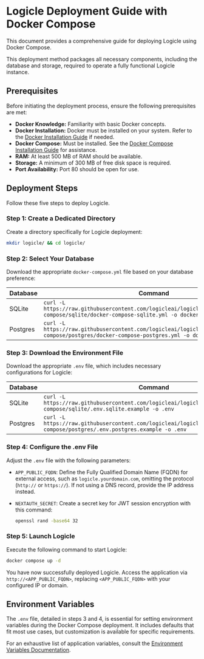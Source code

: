 # Logicle Deployment Guide with Docker Compose

This document provides a comprehensive guide for deploying Logicle using Docker Compose.

This deployment method packages all necessary components, including the database and storage, required to operate a fully functional Logicle instance.

## Prerequisites

Before initiating the deployment process, ensure the following prerequisites are met:

- **Docker Knowledge:** Familiarity with basic Docker concepts.
- **Docker Installation:** Docker must be installed on your system. Refer to the [Docker Installation Guide](https://docs.docker.com/engine/install/) if needed.
- **Docker Compose:** Must be installed. See the [Docker Compose Installation Guide](https://docs.docker.com/compose/install/) for assistance.
- **RAM:** At least 500 MB of RAM should be available.
- **Storage:** A minimum of 300 MB of free disk space is required.
- **Port Availability:** Port 80 should be open for use.

## Deployment Steps

Follow these five steps to deploy Logicle.

### Step 1: Create a Dedicated Directory

Create a directory specifically for Logicle deployment:

```bash
mkdir logicle/ && cd logicle/
```

### Step 2: Select Your Database

Download the appropriate `docker-compose.yml` file based on your database preference:

| Database | Command                                                                                                                                           |
|----------|---------------------------------------------------------------------------------------------------------------------------------------------------|
| SQLite   | `curl -L https://raw.githubusercontent.com/logicleai/logicle/main/deploy/docker-compose/sqlite/docker-compose-sqlite.yml -o docker-compose.yml` |
| Postgres | `curl -L https://raw.githubusercontent.com/logicleai/logicle/main/deploy/docker-compose/postgres/docker-compose-postgres.yml -o docker-compose.yml` |

### Step 3: Download the Environment File

Download the appropriate `.env` file, which includes necessary configurations for Logicle:

| Database | Command |
|----------|---------|
| SQLite   | `curl -L https://raw.githubusercontent.com/logicleai/logicle/main/deploy/docker-compose/sqlite/.env.sqlite.example -o .env` |
| Postgres | `curl -L https://raw.githubusercontent.com/logicleai/logicle/main/deploy/docker-compose/postgres/.env.postgres.example -o .env` |

### Step 4: Configure the .env File

Adjust the `.env` file with the following parameters:

- `APP_PUBLIC_FQDN`: Define the Fully Qualified Domain Name (FQDN) for external access, such as `logicle.yourdomain.com`, omitting the protocol (`http://` or `https://`). If not using a DNS record, provide the IP address instead.

- `NEXTAUTH_SECRET`: Create a secret key for JWT session encryption with this command:

  ```bash
  openssl rand -base64 32
  ```

### Step 5: Launch Logicle

Execute the following command to start Logicle:

```bash
docker compose up -d
```

You have now successfully deployed Logicle. Access the application via `http://<APP_PUBLIC_FQDN>`, replacing `<APP_PUBLIC_FQDN>` with your configured IP or domain.

## Environment Variables

The `.env` file, detailed in steps 3 and 4, is essential for setting environment variables during the Docker Compose deployment. It includes defaults that fit most use cases, but customization is available for specific requirements.

For an exhaustive list of application variables, consult the [Environment Variables Documentation](../environment-variables.md).